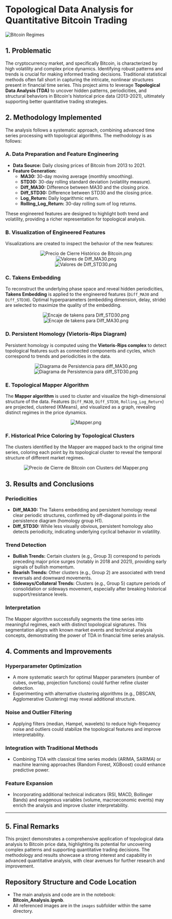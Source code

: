 # Topological Data Analysis for Quantitative Bitcoin Trading

![Bitcoin Regimes](./images/Crypto.png)

## 1. Problematic

The cryptocurrency market, and specifically Bitcoin, is characterized by high volatility and complex price dynamics. Identifying robust patterns and trends is crucial for making informed trading decisions. Traditional statistical methods often fall short in capturing the intricate, nonlinear structures present in financial time series. This project aims to leverage **Topological Data Analysis (TDA)** to uncover hidden patterns, periodicities, and structural behaviors in Bitcoin's historical price data (2013-2021), ultimately supporting better quantitative trading strategies.

## 2. Methodology Implemented

The analysis follows a systematic approach, combining advanced time series processing with topological algorithms. The methodology is as follows:

### **A. Data Preparation and Feature Engineering**

- **Data Source:** Daily closing prices of Bitcoin from 2013 to 2021.
- **Feature Generation:**
  - **MA30:** 30-day moving average (monthly smoothing).
  - **STD30:** 30-day rolling standard deviation (volatility measure).
  - **Diff_MA30:** Difference between MA30 and the closing price.
  - **Diff_STD30:** Difference between STD30 and the closing price.
  - **Log_Return:** Daily logarithmic return.
  - **Rolling_Log_Return:** 30-day rolling sum of log returns.

These engineered features are designed to highlight both trend and volatility, providing a richer representation for topological analysis.

### **B. Visualization of Engineered Features**

Visualizations are created to inspect the behavior of the new features:

<center>
    <img src="images/Precio de Cierre Histórico de Bitcoin.png" alt="Precio de Cierre Histórico de Bitcoin.png">
</center>

<center>
    <img src="images/Valores de Diff_MA30.png" alt="Valores de Diff_MA30.png">
</center>

<center>
    <img src="images/Valores de Diff_STD30.png" alt="Valores de Diff_STD30.png">
</center>

### **C. Takens Embedding**

To reconstruct the underlying phase space and reveal hidden periodicities, **Takens Embedding** is applied to the engineered features (`Diff_MA30` and `Diff_STD30`). Optimal hyperparameters (embedding dimension, delay, stride) are selected to maximize the quality of the embedding.

<center>
    <img src="images/Encaje de takens para Diff_STD30.png" alt="Encaje de takens para Diff_STD30.png">
</center>

<center>
    <img src="images/Encaje de takens para Diff_MA30.png" alt="Encaje de takens para Diff_MA30.png">
</center>

### **D. Persistent Homology (Vietoris-Rips Diagram)**

Persistent homology is computed using the **Vietoris-Rips complex** to detect topological features such as connected components and cycles, which correspond to trends and periodicities in the data.

<center>
    <img src="images/Diagrama de Persistencia para diff_MA30.png" alt="Diagrama de Persistencia para diff_MA30.png">
</center>

<center>
    <img src="images/Diagrama de Persistencia para diff_STD30.png" alt="Diagrama de Persistencia para diff_STD30.png">
</center>

### **E. Topological Mapper Algorithm**

The **Mapper algorithm** is used to cluster and visualize the high-dimensional structure of the data. Features (`Diff_MA30`, `Diff_STD30`, `Rolling_Log_Return`) are projected, clustered (KMeans), and visualized as a graph, revealing distinct regimes in the price dynamics.

<center>
    <img src="images/Mapper.png" alt="Mapper.png">
</center>

### **F. Historical Price Coloring by Topological Clusters**

The clusters identified by the Mapper are mapped back to the original time series, coloring each point by its topological cluster to reveal the temporal structure of different market regimes.

<center>
    <img src="images/Precio de Cierre de Bitcoin con Clusters del Mapper.png" alt="Precio de Cierre de Bitcoin con Clusters del Mapper.png">
</center>

## 3. Results and Conclusions

### **Periodicities**

- **Diff_MA30:** The Takens embedding and persistent homology reveal clear periodic structures, confirmed by off-diagonal points in the persistence diagram (homology group H1).
- **Diff_STD30:** While less visually obvious, persistent homology also detects periodicity, indicating underlying cyclical behavior in volatility.

### **Trend Detection**

- **Bullish Trends:** Certain clusters (e.g., Group 3) correspond to periods preceding major price surges (notably in 2018 and 2021), providing early signals of bullish momentum.
- **Bearish Trends:** Other clusters (e.g., Group 2) are associated with trend reversals and downward movements.
- **Sideways/Collateral Trends:** Clusters (e.g., Group 5) capture periods of consolidation or sideways movement, especially after breaking historical support/resistance levels.

### **Interpretation**

The Mapper algorithm successfully segments the time series into meaningful regimes, each with distinct topological signatures. This segmentation aligns with known market events and technical analysis concepts, demonstrating the power of TDA in financial time series analysis.

## 4. Comments and Improvements

### **Hyperparameter Optimization**

- A more systematic search for optimal Mapper parameters (number of cubes, overlap, projection functions) could further refine cluster detection.
- Experimenting with alternative clustering algorithms (e.g., DBSCAN, Agglomerative Clustering) may reveal additional structure.

### **Noise and Outlier Filtering**

- Applying filters (median, Hampel, wavelets) to reduce high-frequency noise and outliers could stabilize the topological features and improve interpretability.

### **Integration with Traditional Methods**

- Combining TDA with classical time series models (ARIMA, SARIMA) or machine learning approaches (Random Forest, XGBoost) could enhance predictive power.

### **Feature Expansion**

- Incorporating additional technical indicators (RSI, MACD, Bollinger Bands) and exogenous variables (volume, macroeconomic events) may enrich the analysis and improve cluster interpretability.

---

## 5. Final Remarks

This project demonstrates a comprehensive application of topological data analysis to Bitcoin price data, highlighting its potential for uncovering complex patterns and supporting quantitative trading decisions. The methodology and results showcase a strong interest and capability in advanced quantitative analysis, with clear avenues for further research and improvement.

## Repository Structure and Code Location

- The main analysis and code are in the notebook: **Bitcoin_Analysis.ipynb**.
- All referenced images are in the `images` subfolder within the same directory.
